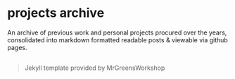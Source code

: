 # projects archive
An archive of previous work and personal projects procured over the years, consolidated into markdown formatted readable posts & viewable via github pages.

##
> Jekyll template provided by MrGreensWorkshop
